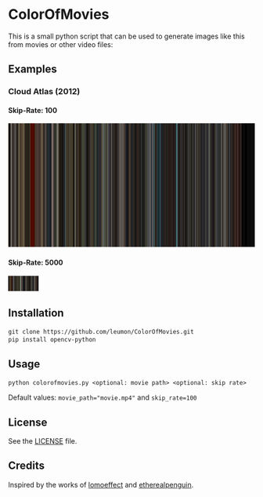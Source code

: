 # ColorOfMovies
This is a small python script that can be used to generate images like this from movies or other video files:
## Examples
### Cloud Atlas (2012)
#### Skip-Rate: 100
![](/example/final_image_100.jpg)
#### Skip-Rate: 5000
![](/example/final_image_5000.jpg)

## Installation
```
git clone https://github.com/leumon/ColorOfMovies.git
pip install opencv-python
```

## Usage
```
python colorofmovies.py <optional: movie path> <optional: skip rate>
```
Default values:
`movie_path="movie.mp4"` and `skip_rate=100`

## License
See the [LICENSE](LICENSE) file.

## Credits
Inspired by the works of [lomoeffect](https://www.reddit.com/user/lomoeffect/) and [etherealpenguin](https://www.reddit.com/user/etherealpenguin/).
